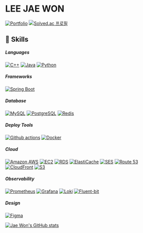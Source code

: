 # LEE JAE WON
[![Portfolio](https://img.shields.io/badge/portfolio-000000?style=for-the-badge&logo=notion&logoColor=white)](https://j-0ne.notion.site/14762edeac1c80ddbc63cd5d2fbb9331?pvs=4)
[![Solved.ac 프로필](http://mazassumnida.wtf/api/mini/generate_badge?boj=ghfkddl706)](https://solved.ac/ghfkddl706)

## 🦾 Skills
##### Languages
[![C++](https://img.shields.io/badge/C++-00599C?style=for-the-badge&logo=Cplusplus&logoColor=white)](https://github.com/jaewonLeeKOR)
[![Java](https://img.shields.io/badge/Java-007396.svg?&style=for-the-badge&logo=OpenJDK&logoColor=white)](https://github.com/jaewonLeeKOR)
[![Python](https://img.shields.io/badge/Python-FFD43B?style=for-the-badge&logo=python&logoColor=blue)](https://github.com/jaewonLeeKOR)

##### Frameworks
[![Spring Boot](https://img.shields.io/badge/Spring_Boot-F2F4F9?style=for-the-badge&logo=spring-boot)](https://spring.io/projects/spring-boot)

##### Database
[![MySQL](https://img.shields.io/badge/MySQL-4479A1?style=for-the-badge&logo=MySQL&logoColor=white)](https://www.mysql.com)
[![PostgreSQL](https://img.shields.io/badge/PostgreSQL-316192?style=for-the-badge&logo=postgresql&logoColor=white)](https://www.postgresql.org)
[![Redis](https://img.shields.io/badge/redis-%23DD0031.svg?&style=for-the-badge&logo=redis&logoColor=white)](https://redis.io)

##### Deploy Tools
[![Github actions](https://img.shields.io/badge/Github%20Actions-282a2e?style=for-the-badge&logo=githubactions&logoColor=367cfe)](https://docs.github.com/ko/actions)
[![Docker](https://img.shields.io/badge/Docker-2CA5E0?style=for-the-badge&logo=docker&logoColor=white)](https://www.docker.com)

##### Cloud
[![Amazon AWS](https://img.shields.io/badge/aws-232F3E?style=for-the-badge&logo=&logoColor=white)](https://aws.amazon.com)
[![EC2](https://img.shields.io/badge/aws_ec2-FF9900?style=for-the-badge&logo=amazonEc2&logoColor=white)](https://aws.amazon.com/ec2)
[![RDS](https://img.shields.io/badge/aws_rds-527FFF?style=for-the-badge&logo=amazonRds&logoColor=white)](https://aws.amazon.com/rds)
[![ElastiCache](https://img.shields.io/badge/aws_elasticache-C925D1?style=for-the-badge&logo=amazonElasticache&logoColor=white)](https://aws.amazon.com/elasticache)
[![SES](https://img.shields.io/badge/aws_ses-DD344C?style=for-the-badge&logo=amazonsimpleemailservice&logoColor=white)](https://aws.amazon.com/ses)
[![Route 53](https://img.shields.io/badge/aws_route_53-8C4FFF?style=for-the-badge&logo=amazonRoute53&logoColor=white)](https://aws.amazon.com/route53)
[![CloudFront](https://img.shields.io/badge/aws_cloudfront-7b47d7?style=for-the-badge&logo=amazoncloudfront&logoColor=white)](https://aws.amazon.com/cloudfront)
[![S3](https://img.shields.io/badge/aws_s3-569A31?style=for-the-badge&logo=amazons3&logoColor=white)](https://aws.amazon.com/s3)

##### Observability
[![Prometheus](https://img.shields.io/badge/Prometheus-F2F4F9?style=for-the-badge&logo=prometheus&labelColor=F2F4F9)](https://prometheus.io)
[![Grafana](https://img.shields.io/badge/Grafana-F2F4F9?style=for-the-badge&logo=grafana&logoColor=orange&labelColor=F2F4F9)](https://grafana.com)
[![Loki](https://img.shields.io/badge/loki-F2F4F9?style=for-the-badge&logo=loki&logoColor=orange&labelColor=F2F4F9)](https://grafana.com/oss/loki)
[![Fluent-bit](https://img.shields.io/badge/fluent_bit-49BDA5?style=for-the-badge&logo=fluentBit&logoColor=white&labelColor=49BDA5)](https://fluentbit.io)


##### Design
[![Figma](https://img.shields.io/badge/Figma-F24E1E?style=for-the-badge&logo=figma&logoColor=white)](https://www.figma.com)

<!--
Logo images From https://github.com/alexandresanlim/Badges4-README.md-Profile
&  https://simpleicons.org
-->

[![Jae Won's GitHub stats](https://github-readme-stats.vercel.app/api?username=jaewonLeeKOR&bg_color=DEG,64b3f4,c2e59c)]()
